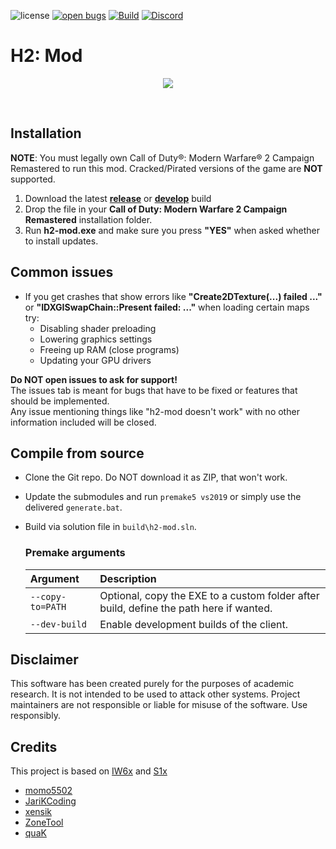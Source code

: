 ![license](https://img.shields.io/github/license/fedddddd/h2-mod.svg)
[![open bugs](https://img.shields.io/github/issues/fedddddd/h2-mod/bug?label=bugs)](https://github.com/fedddddd/h2-mod/issues?q=is%3Aissue+is%3Aopen+label%3Abug)
[![Build](https://github.com/fedddddd/h2-mod/workflows/Build/badge.svg)](https://github.com/fedddddd/h2-mod/actions)
[![Discord](https://img.shields.io/discord/955362057581129738?color=%237289DA&label=members&logo=discord&logoColor=%23FFFFFF)](https://discord.gg/dpnRn2tKT9)

# H2: Mod
<p align="center">
  <img src="assets/github/banner.png?raw=true" />
</p>

<br/>

## Installation

**NOTE**: You must legally own Call of Duty®: Modern Warfare® 2 Campaign Remastered to run this mod. Cracked/Pirated versions of the game are **NOT** supported.

1. Download the latest **[release](https://h2-mod.fed.cat/data/h2-mod.exe)** or **[develop](https://h2-mod.fed.cat/data-dev/h2-mod.exe)** build
2. Drop the file in your **Call of Duty: Modern Warfare 2 Campaign Remastered** installation folder.  
3. Run **h2-mod.exe** and make sure you press **"YES"** when asked whether to install updates.

## Common issues

- If you get crashes that show errors like **"Create2DTexture(...) failed ..."** or **"IDXGISwapChain::Present failed: ..."** when loading certain maps try:
  * Disabling shader preloading
  * Lowering graphics settings
  * Freeing up RAM (close programs)
  * Updating your GPU drivers
  
**Do NOT open issues to ask for support!**  
The issues tab is meant for bugs that have to be fixed or features that should be implemented.  
Any issue mentioning things like "h2-mod doesn't work" with no other information included will be closed.

## Compile from source

- Clone the Git repo. Do NOT download it as ZIP, that won't work.
- Update the submodules and run `premake5 vs2019` or simply use the delivered `generate.bat`.
- Build via solution file in `build\h2-mod.sln`.

  ### Premake arguments

  | Argument                    | Description                                    |
  |:----------------------------|:-----------------------------------------------|
  | `--copy-to=PATH`            | Optional, copy the EXE to a custom folder after build, define the path here if wanted. |
  | `--dev-build`               | Enable development builds of the client. |

## Disclaimer

This software has been created purely for the purposes of
academic research. It is not intended to be used to attack
other systems. Project maintainers are not responsible or
liable for misuse of the software. Use responsibly.

## Credits

This project is based on [IW6x](https://github.com/XLabsProject/iw6x-client) and [S1x](https://github.com/XLabsProject/s1x-client)
* [momo5502](https://github.com/momo5502)
* [JariKCoding](https://github.com/JariKCoding/CoDLuaDecompiler)
* [xensik](https://github.com/xensik/gsc-tool/)
* [ZoneTool](https://github.com/ZoneTool/zonetool)
* [quaK](https://github.com/Joelrau)
